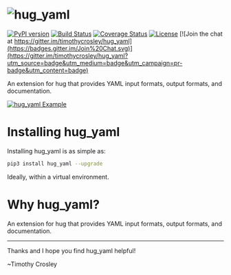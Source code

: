 ![hug_yaml](https://raw.github.com/timothycrosley/hug_yaml/develop/artwork/logo.png)
===================

[![PyPI version](https://badge.fury.io/py/hug_yaml.svg)](http://badge.fury.io/py/hug_yaml)
[![Build Status](https://travis-ci.org/timothycrosley/hug_yaml.svg?branch=master)](https://travis-ci.org/timothycrosley/hug_yaml)
[![Coverage Status](https://coveralls.io/repos/timothycrosley/hug_yaml/badge.svg?branch=master&service=github)](https://coveralls.io/github/timothycrosley/hug_yaml?branch=master)
[![License](https://img.shields.io/github/license/mashape/apistatus.svg)](https://pypi.python.org/pypi/hug_yaml/)
[![Join the chat at https://gitter.im/timothycrosley/hug_yaml](https://badges.gitter.im/Join%20Chat.svg)](https://gitter.im/timothycrosley/hug_yaml?utm_source=badge&utm_medium=badge&utm_campaign=pr-badge&utm_content=badge)

An extension for hug that provides YAML input formats, output formats, and documentation.

[![hug_yaml Example](https://raw.github.com/timothycrosley/hug_yaml/develop/artwork/example.gif)](https://github.com/timothycrosley/hug_yaml/blob/develop/examples/example.py)


Installing hug_yaml
===================

Installing hug_yaml is as simple as:

```bash
pip3 install hug_yaml --upgrade
```

Ideally, within a virtual environment.


Why hug_yaml?
===================

An extension for hug that provides YAML input formats, output formats, and documentation.

--------------------------------------------

Thanks and I hope you find hug_yaml helpful!

~Timothy Crosley

